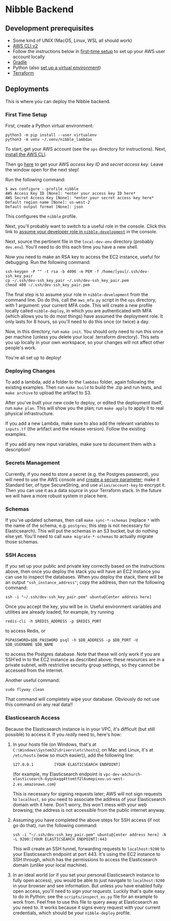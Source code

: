 # Nibble Backend

## Development prerequisites

- Some kind of UNIX (MacOS, Linux, WSL all should work)
- [AWS CLI v2](https://docs.aws.amazon.com/cli/latest/userguide/install-cliv2.html)
- Follow the instructions below in [first-time setup](#first-time-setup) to set up your AWS user account locally
- [Gradle](https://gradle.org/install/)
- Python (also [set up a virtual environment](https://packaging.python.org/guides/installing-using-pip-and-virtual-environments/))
- [Terraform](https://www.terraform.io/downloads.html)

## Deployments

This is where you can deploy the Nibble backend.

### First Time Setup

First, create a Python virtual environment:

```shell script
python3 -m pip install --user virtualenv
python3 -m venv ~/.venv/nibble_lambdas
```

To start, get your AWS account (see the `ops` directory for instructions). Next, [install the AWS CLI](https://docs.aws.amazon.com/cli/latest/userguide/install-cliv2.html).

Then go [here](https://console.aws.amazon.com/iam/home#/security_credentials) to get your AWS _access key ID_ and _secret access key_. Leave the window open for the next step!

Run the following command:

```shell script
$ aws configure --profile nibble
AWS Access Key ID [None]: *enter your access key ID here*
AWS Secret Access Key [None]: *enter your secret access key here*
Default region name [None]: us-west-2
Default output format [None]: json
```

This configures the `nibble` profile.

Next, you'll probably want to switch to a useful role in the console. Click this link to [assume your developer role in `nibble-development`](https://signin.aws.amazon.com/switchrole?roleName=job-function/development/developer&account=nibble-development) in the console.

Next, source the pertinent file in the `local-dev-env` directory (probably `dev.env`). You'll need to do this each time you have a new shell.

Now you need to make an RSA key to access the EC2 instance, useful for debugging. Run the following command:

```shell script
ssh-keygen -P "" -t rsa -b 4096 -m PEM -f /home/[you]/.ssh/dev-ssh_key_pair
cp ~/.ssh/dev-ssh_key_pair ~/.ssh/dev-ssh_key_pair.pem
chmod 400 ~/.ssh/dev-ssh_key_pair.pem
```

The final step is to assume your role in `nibble-development` from the command line. Do do this, call the `aws_mfa.py` script in the `ops` directory, with 1 argument: your current MFA code. This will create a new profile locally called `nibble-deploy`, in which you are authenticated with MFA (which allows you to do most things) have assumed the deployment role. It only lasts for 8 hours, so you'll need to do this once (or twice) a day.

Now, in this directory, run `make init`. You should only need to run this once per machine (unless you delete your local .terraform directory). This sets you up locally in your own workspace, so your changes will not affect other people's work.

You're all set up to deploy!

### Deploying Changes

To add a lambda, add a folder to the `lambdas` folder, again following the existing examples. Then run `make build` to build the .zip and run tests, and `make archive` to upload the artifact to S3.

After you've built your new code to deploy, or edited the deployment itself, run `make plan`. This will show you the plan; run `make apply` to apply it to real physical infrastructure.

If you add a new Lambda, make sure to also add the relevant variables to `inputs.tf` (the artifact and the release version). Follow the existing examples.

If you add any new input variables, make sure to document them with a description!

### Secrets Management

Currently, if you need to store a secret (e.g. the Postgres password), you will need to use the AWS console and [create a secure parameter](https://us-west-2.console.aws.amazon.com/systems-manager/parameters/create?region=us-west-2); make it Standard tier, of type SecureString, and use `alias/account-key` to encrypt it. Then you can use it as a data source in your Terraform stack. In the future we will have a more robust system in place here.

### Schemas

If you've updated schemas, then call `make sync-*-schemas` (replace `*` with the name of the schema, e.g. `postgres`; this step is not necessary for Elasticsearch). This will put the schemas in an S3 bucket, but do nothing else yet. You'll need to call `make migrate-*-schemas` to actually migrate those schemas.

### SSH Access

If you set up your public and private key correctly based on the instructions above, then once you deploy the stack you will have an EC2 instance you can use to inspect the databases. When you deploy the stack, there will be an output `"ssh_instance_address"`; copy the address, then run the following command:

```shell script
ssh -i "~/.ssh/dev-ssh_key_pair.pem" ubuntu@[enter address here]
```

Once you accept the key, you will be in. Useful environment variables and utilities are already loaded; for example, try running

```shell script
redis-cli -h $REDIS_ADDRESS -p $REDIS_PORT
```

to access Redis, or

```shell script
PGPASSWORD=$DB_PASSWORD psql -h $DB_ADDRESS -p $DB_PORT -U $DB_USERNAME $DB_NAME
```

to access the Postgres database. Note that these will only work if you are SSH'ed in to the EC2 instance as described above; these resources are in a private subnet, with restrictive security group settings, so they cannot be accessed from the internet.

Another useful command:

```shell script
sudo flyway clean
```

That command will completely wipe your database. Obviously do not use this command on any real data!!

### Elasticsearch Access

Because the Elasticsearch instance is in your VPC, it's difficult (but still possible) to access it. If you _really_ need to, here's how:

1. In your hosts file (on Windows, that's at `C:\Windows\System32\drivers\etc\hosts`); on Mac and Linux, it's at `/etc/hosts` (wow so much easier)), add the following line:

   ```text
   127.0.0.1         [YOUR ELASTICSEARCH ENDPOINT]
   ```

   (for example, my Elasticsearch endpoint is `vpc-dev-adchurch-elasticsearch-6yqskxqq4ttomtf2l6umepixou.us-west-2.es.amazonaws.com`)

   This is necessary for signing requests later; AWS will not sign requests to `localhost`, so you need to associate the address of your Elasticsearch domain with it here. Don't worry, this won't mess with your web browsing; the address is not accessible from the public internet anyway.

2. Assuming you have completed the above steps for SSH access (if not go do that), run the following command:

   ```shell
   ssh -i "~/.ssh/dev-ssh_key_pair.pem" ubuntu@[enter address here] -N -L 9200:[YOUR ELASTICSEARCH ENDPOINT]:443
   ```

   This will create an SSH tunnel, forwarding requests to `localhost:9200` to your Elasticsearch endpoint at port 443. It's using the EC2 instance to SSH through, which has the permissions to access the Elasticsearch domain (unlike your local machine).

3. In an ideal world (or if you set your personal Elasticsearch instance to fully open access), you would be able to just navigate to `localhost:9200` in your browser and see information. But unless you have enabled fully open access, you'll need to _sign your requests_. Luckily that's quite easy to do in Python; see the `scripts/inspect_es.py` file for an example to work from. Feel free to use this file to query away at Elasticsearch as you need to. It works because it signs every request with your current credentials, which should be your `nibble-deploy` profile.
